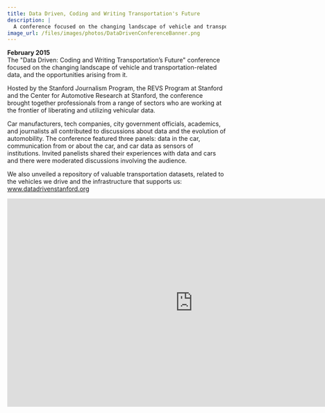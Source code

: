 ```yaml
---
title: Data Driven, Coding and Writing Transportation's Future
description: | 
  A conference focused on the changing landscape of vehicle and transportation-related data, and the opportunities arising from it.
image_url: /files/images/photos/DataDrivenConferenceBanner.png
---
```


<strong>February 2015</strong> <br>
The "Data Driven: Coding and Writing Transportation’s Future" conference focused on the changing landscape of vehicle and transportation-related data, and the opportunities arising from it.

Hosted by the Stanford Journalism Program, the REVS Program at Stanford and the Center for Automotive Research at Stanford, the conference brought together professionals from a range of sectors who are working at the frontier of liberating and utilizing vehicular data.

Car manufacturers, tech companies, city government officials, academics, and journalists all contributed to discussions about data and the evolution of automobility. The conference featured three panels: data in the car, communication from or about the car, and car data as sensors of institutions. Invited panelists shared their experiences with data and cars and there were moderated discussions involving the audience.

We also unveiled a repository of valuable transportation datasets, related to the vehicles we drive and the infrastructure that supports us: <a href="http://www.datadrivenstanford.org/" target="_blank">www.datadrivenstanford.org</a>

<center><iframe width="853" height="480" src="https://www.youtube.com/embed/videoseries?list=PLpGHT1n4-mAsIxVxtpTQov5A8onvr4JKA" frameborder="0" allowfullscreen></iframe></center>